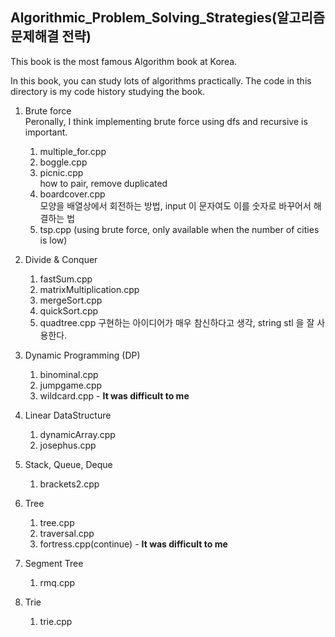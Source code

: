 ## Algorithmic_Problem_Solving_Strategies(알고리즘 문제해결 전략)    

This book is the most famous Algorithm book at Korea.

In this book, you can study lots of algorithms practically. The code in this directory is my code history studying the book.

1. Brute force  
Peronally, I think implementing brute force using dfs and recursive is important.
   1. multiple_for.cpp
   2. boggle.cpp
   3. picnic.cpp  
      how to pair, remove duplicated  
   4. boardcover.cpp  
      모양을 배열상에서 회전하는 방법, input 이 문자여도 이를 숫자로 바꾸어서 해결하는 법
   5. tsp.cpp (using brute force, only available when the number of cities is low)

2. Divide & Conquer
   1. fastSum.cpp
   2. matrixMultiplication.cpp
   3. mergeSort.cpp
   4. quickSort.cpp
   5. quadtree.cpp
      구현하는 아이디어가 매우 참신하다고 생각, string stl 을 잘 사용한다.

3. Dynamic Programming (DP)
   1. binominal.cpp
   2. jumpgame.cpp
   3. wildcard.cpp - <b>It was difficult to me</b>

4. Linear DataStructure
   1. dynamicArray.cpp
   2. josephus.cpp

5. Stack, Queue, Deque
   1. brackets2.cpp

6. Tree
   1. tree.cpp
   2. traversal.cpp
   3. fortress.cpp(continue) - <b>It was difficult to me</b>

7. Segment Tree
   1. rmq.cpp


8. Trie
   1. trie.cpp